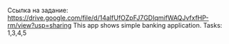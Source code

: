 Ссылка на задание: https://drive.google.com/file/d/14aIfUfOZpFJ7GDIqmifWAQJvfxfHP-rm/view?usp=sharing
This app shows simple banking application.
Tasks: 1,3,4,5
